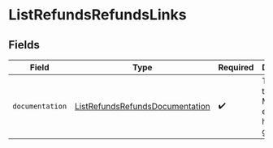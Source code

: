 # ListRefundsRefundsLinks


## Fields

| Field                                                                                     | Type                                                                                      | Required                                                                                  | Description                                                                               |
| ----------------------------------------------------------------------------------------- | ----------------------------------------------------------------------------------------- | ----------------------------------------------------------------------------------------- | ----------------------------------------------------------------------------------------- |
| `documentation`                                                                           | [ListRefundsRefundsDocumentation](../../models/errors/ListRefundsRefundsDocumentation.md) | :heavy_check_mark:                                                                        | The URL to the generic Mollie API error handling guide.                                   |